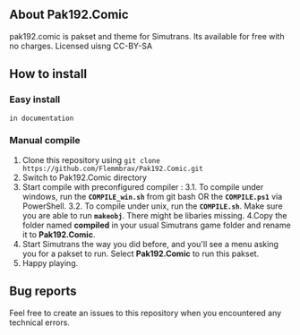 ## About Pak192.Comic
pak192.comic is pakset and theme for Simutrans. Its available for free with no charges. Licensed uisng CC-BY-SA

## How to install

### Easy install

`in documentation`

### Manual compile

1. Clone this repository using `git clone https://github.com/Flemmbrav/Pak192.Comic.git`
2. Switch to Pak192.Comic directory
3. Start compile with preconfigured compiler :
3.1. To compile under windows, run the **`COMPILE_win.sh`** from git bash OR the **`COMPILE.ps1`** via PowerShell.
3.2. To compile under unix, run the **`COMPILE.sh`**. Make sure you are able to run **`makeobj`**. There might be libaries missing.
4.Copy the folder named **compiled** in your usual Simutrans game folder and rename it to **Pak192.Comic**.
5. Start Simutrans the way you did before, and you'll see a menu asking you for a pakset to run. Select **Pak192.Comic** to run this pakset.
6. Happy playing.

## Bug reports

Feel free to create an issues to this repository when you encountered any technical errors.
